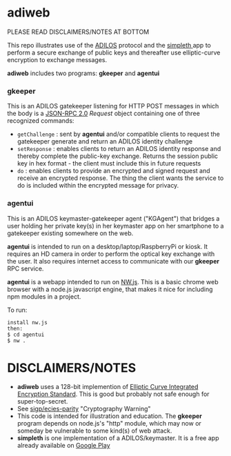 # adiweb


PLEASE READ DISCLAIMERS/NOTES AT BOTTOM


This repo illustrates use of the [ADILOS](https://github.com/bitsanity/ADILOS)
protocol and the [simpleth ](https://github.com/bitsanity/simpleth) app to
perform a secure exchange of public keys and thereafter use elliptic-curve
encryption to exchange messages.

**adiweb** includes two programs: **gkeeper** and **agentui**



### gkeeper

This is an ADILOS gatekeeper listening for HTTP POST messages in which the
body is a [JSON-RPC 2.0](https://www.jsonrpc.org/specification) *Request*
object containing one of three recognized commands:

* `getChallenge` : sent by **agentui** and/or compatible clients to request the
gatekeeper generate and return an ADILOS identity challenge
* `setResponse` : enables clients to return an ADILOS identity response and
thereby complete the public-key exchange. Returns the session public key in
hex format - the client must include this in future requests
* `do` : enables clients to provide an encrypted and signed request and receive
an encrypted response. The thing the client wants the service to do is included
within the encrypted message for privacy.



### agentui

This is an ADILOS keymaster-gatekeeper agent ("KGAgent") that bridges a user
holding her private key(s) in her keymaster app on her smartphone to a
gatekeeper existing somewhere on the web.

**agentui** is intended to run on a desktop/laptop/RaspberryPi or kiosk. It
requires an HD camera in order to perform the optical key exchange with the
user. It also requires internet access to communicate with our **gkeeper** RPC
service.

**agentui** is a webapp intended to run on [NW.js](https://nwjs.io). This is
a basic chrome web browser with a node.js javascript engine, that makes it nice
for including npm modules in a project.

To run:

```
install nw.js
then:
$ cd agentui
$ nw .
```


# DISCLAIMERS/NOTES

* **adiweb** uses a 128-bit implemention of [Elliptic Curve Integrated Encryption Standard](https://cryptobook.nakov.com/asymmetric-key-ciphers/ecies-public-key-encryption). This is good but probably not safe enough for super-top-secret.
* See [sigp/ecies-parity](https://github.com/sigp/ecies-parity) "Cryptography
Warning"
* This code is intended for illustration and education. The **gkeeper** program
depends on node.js's "http" module, which may now or someday be vulnerable to
some kind(s) of web attack.
* **simpleth** is one implementation of a ADILOS/keymaster. It is a free app
already available on [Google Play](https://play.google.com/store/apps/details?id=com.simpleth&hl=en)

